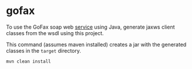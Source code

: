 # gofax
To use the GoFax soap web [service](https://sendfax-api.gofax.com.au/fax/sendfaxapi.asmx?WSDL) using Java, generate jaxws client classes from the wsdl using this project.

This command (assumes maven installed) creates a jar with the generated classes in the `target` directory.

```mvn clean install```

 


